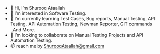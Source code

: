 - 👋 Hi, I’m Shurooq Ataallah
- 👀 I’m interested in Software Testing.
- 🌱 I’m currently learning Test Cases, Bug reports, Manual Testing, API Testing, API Automation Testing, Newman Reporter, GIT commands ..And More.
- 💞️ I’m looking to collaborate on Manual Testing Projects and API Automation Testing. 
- 📫 reach me by ShurooqAtaallah@gmail.com

<!---
ShurooqAtaallah/ShurooqAtaallah is a ✨ special ✨ repository because its `README.md` (this file) appears on your GitHub profile.
You can click the Preview link to take a look at your changes.
--->
